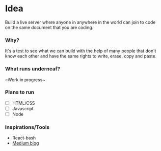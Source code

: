 # Idea
Build a live server where anyone in anywhere in the world can join to code on the same document that you are coding.

### Why?
It's a test to see what we can build with the help of many people that don't know each other and have the same rights to write, erase, copy and paste.

### What runs underneaf?
~Work in progress~

### Plans to run
- [ ] HTML/CSS
- [ ] Javascript
- [ ] Node

### Inspirations/Tools
- React-bash
- <a href="https://medium.com/technoetics/how-to-create-in-browser-terminal-using-react-and-nodejs-e923b5f9d28f"> Medium blog</a>
